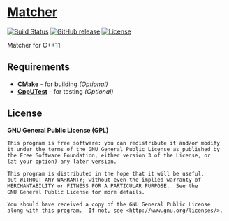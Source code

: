 # [Matcher](https://github.com/offa/matcher)

[![Build Status](https://travis-ci.org/offa/matcher.svg?branch=master)](https://travis-ci.org/offa/matcher)
[![GitHub release](https://img.shields.io/github/release/offa/matcher)](https://github.com/offa/matcher/releases)
[![License](https://img.shields.io/badge/license-GPLv3-yellow.svg)](LICENSE)

Matcher for C++11.

## Requirements

 - [**CMake**](http://www.cmake.org/) - for building *(Optional)*
 - [**CppUTest**](https://github.com/cpputest/cpputest) - for testing *(Optional)*

## License

**GNU General Public License (GPL)**

    This program is free software: you can redistribute it and/or modify
    it under the terms of the GNU General Public License as published by
    the Free Software Foundation, either version 3 of the License, or
    (at your option) any later version.

    This program is distributed in the hope that it will be useful,
    but WITHOUT ANY WARRANTY; without even the implied warranty of
    MERCHANTABILITY or FITNESS FOR A PARTICULAR PURPOSE.  See the
    GNU General Public License for more details.

    You should have received a copy of the GNU General Public License
    along with this program.  If not, see <http://www.gnu.org/licenses/>.

